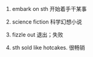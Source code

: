 1. embark on sth
开始着手干某事

2. science fiction
科学幻想小说

3. fizzle out 
退出；失败

4. sth sold like hotcakes.
很畅销